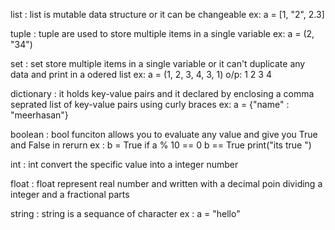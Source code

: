 list : list is mutable data structure or it can be changeable
ex: a = [1, "2", 2.3]

tuple : tuple are used to store multiple items in a single variable
ex: a = (2, "34")

set : set store multiple items in a single variable or it can't duplicate any data and print in    a odered list
ex: a = (1, 2, 3, 4, 3, 1)    o/p: 1 2 3 4

dictionary : it holds key-value pairs and it declared by enclosing a comma seprated list of key-value pairs using curly braces
ex: a = {"name" : "meerhasan"} 

boolean : bool funciton allows you to evaluate any value and give you True and False in rerurn
ex : b = True 
     if a % 10 == 0 b == True 
     print("its true ")
     
int : int convert the specific value into a integer number

float : float represent real number and written with a decimal poin dividing a integer and a fractional parts

string : string is a sequance of character 
ex : a = "hello"
